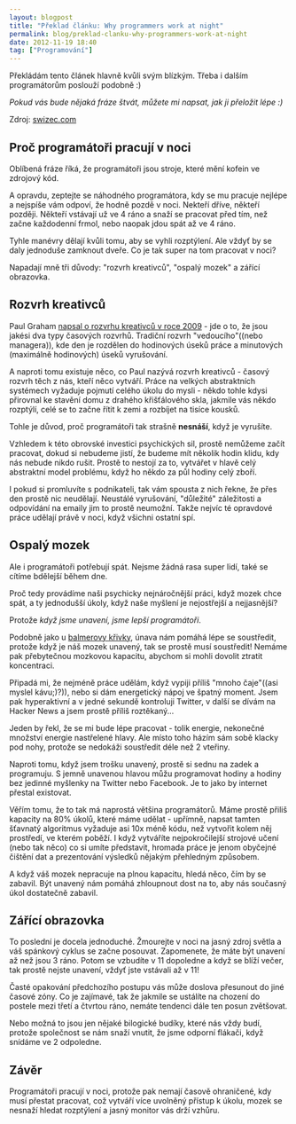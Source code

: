```yaml
---
layout: blogpost
title: "Překlad článku: Why programmers work at night"
permalink: blog/preklad-clanku-why-programmers-work-at-night
date: 2012-11-19 18:40
tag: ["Programování"]
---
```


Překládám tento článek hlavně kvůli svým blízkým. Třeba i dalším programátorům poslouží podobně :)

*Pokud vás bude nějaká fráze štvát, můžete mi napsat, jak ji přeložit lépe :)*

Zdroj: [swizec.com](http://swizec.com/blog/why-programmers-work-at-night/swizec/3198)


## Proč programátoři pracují v noci

Oblíbená fráze říká, že programátoři jsou stroje, které mění kofein ve zdrojový kód.

A opravdu, zeptejte se náhodného programátora, kdy se mu pracuje nejlépe a nejspíše vám odpoví, že hodně pozdě v noci. Nekteří dříve, někteří později. Někteří vstávají už ve 4 ráno a snaží se pracovat před tím, než začne každodenní frmol, nebo naopak jdou spát až ve 4 ráno.

Tyhle manévry dělají kvůli tomu, aby se vyhli rozptýlení. Ale vždyť by se daly jednoduše zamknout dveře. Co je tak super na tom pracovat v noci?

Napadají mně tři důvody: "rozvrh kreativců", "ospalý mozek" a zářící obrazovka.


## Rozvrh kreativců

Paul Graham [napsal o rozvrhu kreativců v roce 2009](http://www.paulgraham.com/makersschedule.html) - jde o to, že jsou jakési dva typy časových rozvrhů. Tradiční rozvrh "vedoucího"((nebo managera)), kde den je rozdělen do hodinových úseků práce a minutových (maximálně hodinových) úseků vyrušování.

A naproti tomu existuje něco, co Paul nazývá rozvrh kreativců - časový rozvrh těch z nás, kteří něco vytváří. Práce na velkých abstraktních systémech vyžaduje pojmutí celého úkolu do mysli - někdo tohle kdysi přirovnal ke stavění domu z drahého křišťálového skla, jakmile vás někdo rozptýlí, celé se to začne řítit k zemi a rozbíjet na tisíce kousků.

Tohle je důvod, proč programátoři tak strašně **nesnáší**, když je vyrušíte.

Vzhledem k této obrovské investici psychických sil, prostě nemůžeme začít pracovat, dokud si nebudeme jistí, že budeme mít několik hodin klidu, kdy nás nebude nikdo rušit. Prostě to nestojí za to, vytvářet v hlavě celý abstraktní model problému, když ho někdo za půl hodiny celý zboří.

I pokud si promluvíte s podnikateli, tak vám spousta z nich řekne, že přes den prostě nic neudělají. Neustálé vyrušování, "důležité" záležitosti a odpovídání na emaily jim to prostě neumožní. Takže nejvíc té opravdové práce udělají právě v noci, když všichni ostatní spí.


## Ospalý mozek

Ale i programátoři potřebují spát. Nejsme žádná rasa super lidí, také se cítíme bdělejší během dne.

Proč tedy provádíme naši psychicky nejnáročnější práci, když mozek chce spát, a ty jednodušší úkoly, když naše myšlení je nejostřejší a nejjasnější?

Protože *když jsme unavení, jsme lepší programátoři*.

Podobně jako u [balmerovy křivky](http://xkcd.com/323/), únava nám pomáhá lépe se soustředit, protože když je náš mozek unavený, tak se prostě musí soustředit! Nemáme pak přebytečnou mozkovou kapacitu, abychom si mohli dovolit ztratit koncentraci.

Připadá mi, že nejméně práce udělám, když vypiji příliš "mnoho čaje"((asi myslel kávu;)?)), nebo si dám energetický nápoj ve špatný moment. Jsem pak hyperaktivní a v jedné sekundě kontroluji Twitter, v další se dívám na Hacker News a jsem prostě příliš roztěkaný...

Jeden by řekl, že se mi bude lépe pracovat - tolik energie, nekonečné množství energie nastřelené hlavy. Ale místo toho házím sám sobě klacky pod nohy, protože se nedokáži soustředit déle než 2 vteřiny.

Naproti tomu, když jsem trošku unavený, prostě si sednu na zadek a programuju. S jemně unavenou hlavou můžu programovat hodiny a hodiny bez jedinné myšlenky na Twitter nebo Facebook. Je to jako by internet přestal existovat.

Věřím tomu, že to tak má naprostá většina programátorů. Máme prostě přiliš kapacity na 80% úkolů, které máme udělat - upřímně, napsat tamten šťavnatý algoritmus vyžaduje asi 10x méně kódu, než vytvořit kolem něj prostředí, ve kterém poběží. I když vytváříte nejpokročilejší strojové učení (nebo tak něco) co si umíte představit, hromada práce je jenom obyčejné čištění dat a prezentování výsledků nějakým přehledným způsobem.

A když váš mozek nepracuje na plnou kapacitu, hledá něco, čím by se zabavil. Být unavený nám pomáhá zhloupnout dost na to, aby nás současný úkol dostatečně zabavil.


## Zářící obrazovka

To poslední je docela jednoduché. Žmourejte v noci na jasný zdroj světla a váš spánkový cyklus se začne posouvat. Zapomenete, že máte být unavení až než jsou 3 ráno. Potom se vzbudíte v 11 dopoledne a když se blíží večer, tak prostě nejste unavení, vždyť jste vstávali až v 11!

Časté opakování předchozího postupu vás může doslova přesunout do jiné časové zóny. Co je zajímavé, tak že jakmile se ustálíte na chození do postele mezi třetí a čtvrtou ráno, nemáte tendenci dále ten posun zvětšovat.

Nebo možná to jsou jen nějaké bilogické budíky, které nás vždy budí, protože společnost se nám snaží vnutit, že jsme odporní flákači, když snídáme ve 2 odpoledne.


## Závěr

Programátoři pracují v noci, protože pak nemají časově ohraničené, kdy musí přestat pracovat, což vytváří více uvolněný přístup k úkolu, mozek se nesnaží hledat rozptýlení a jasný monitor vás drží vzhůru.
